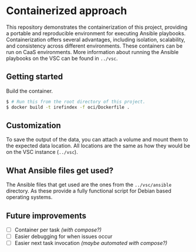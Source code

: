# Containerized approach

This repository demonstrates the containerization of this project, providing a portable and reproducible environment for executing Ansible playbooks. Containerization offers several advantages, including isolation, scalability, and consistency across different environments. These containers can be run on CaaS environments. More information about running the Ansible playbooks on the VSC can be found in `../vsc`.

## Getting started

Build the container.

```bash
$ # Run this from the root directory of this project.
$ docker build -t irefindex -f oci/Dockerfile .
```

## Customization

To save the output of the data, you can attach a volume and mount them to the expected data location. All locations are the same as how they would be on the VSC instance (`../vsc`).

## What Ansible files get used?

The Ansible files that get used are the ones from the `../vsc/ansible` directory. As these provide a fully functional script for Debian based operating systems.

## Future improvements

- [ ] Container per task _(with compose?)_
- [ ] Easier debugging for when issues occur
- [ ] Easier next task invocation _(maybe automated with compose?)_
